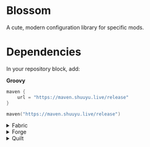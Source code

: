# Blossom
A cute, modern configuration library for specific mods.

# Dependencies

In your repository block, add:

**Groovy**
```groovy
maven {
    url = "https://maven.shuuyu.live/release"
}
```

```kotlin
maven("https://maven.shuuyu.live/release")
```

<details><summary>Fabric</summary>

```groovy
modImplementation(include("live.shuuyu:blossom-$mcVersion-fabric:$buildNumber"))
```

```kotlin
modImplementation(include("live.shuuyu:blossom-$mcVersion-fabric:$buildNumber")!!)
```
</details>

<details><summary>Forge</summary>

```kotlin   
implementation("live.shuuyu:blossom-$mcVersion-fabric:$buildNumber")
```
</details>

<details><summary>Quilt</summary>
```groovy
modImplementation(include("live.shuuyu:blossom-$mcVersion-fabric:$buildNumber"))
```

```kotlin
modImplementation(include("live.shuuyu:blossom-$mcVersion-fabric:$buildNumber")!!)
```
</details>